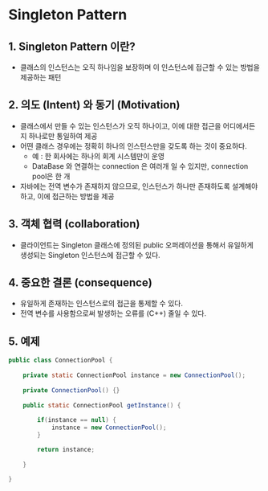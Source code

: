 # Singleton Pattern
## 1. Singleton Pattern 이란?
- 클래스의 인스턴스는 오직 하나임을 보장하며 이 인스턴스에 접근할 수 있는 방법을 제공하는 패턴

## 2. 의도 (Intent) 와 동기 (Motivation)
- 클래스에서 만들 수 있는 인스턴스가 오직 하나이고, 이에 대한 접근을 어디에서든지 하나로만 통일하여 제공
- 어떤 클래스 경우에는 정확히 하나의 인스턴스만을 갖도록 하는 것이 중요하다.
    - 예 : 한 회사에는 하나의 회계 시스템만이 운영
    - DataBase 와 연결하는 connection 은 여러개 일 수 있지만, connection pool은 한 개
- 자바에는 전역 변수가 존재하지 않으므로, 인스턴스가 하나만 존재하도록 설계해야 하고, 이에 접근하는 방법을 제공

## 3. 객체 협력 (collaboration)
- 클라이언트는 Singleton 클래스에 정의된 public 오퍼레이션을 통해서 유일하게 생성되는 Singleton 인스턴스에 접근할 수 있다.

## 4. 중요한 결론 (consequence)
- 유일하게 존재하는 인스턴스로의 접근을 통제할 수 있다.
- 전역 변수를 사용함으로써 발생하는 오류를 (C++) 줄일 수 있다.

## 5. 예제
```java
public class ConnectionPool {
	
	private static ConnectionPool instance = new ConnectionPool();
	
	private ConnectionPool() {}
	
	public static ConnectionPool getInstance() {
		
		if(instance == null) {
			instance = new ConnectionPool();
		}

		return instance; 
			
	}

}
```